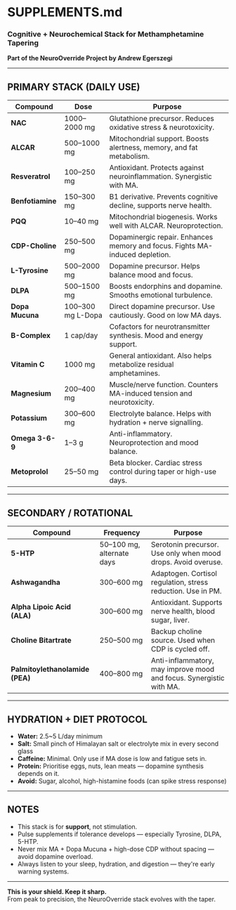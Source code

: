 # SUPPLEMENTS.md  
### Cognitive + Neurochemical Stack for Methamphetamine Tapering  
**Part of the NeuroOverride Project by Andrew Egerszegi**

---

## PRIMARY STACK (DAILY USE)

| Compound          | Dose           | Purpose |
|------------------|----------------|---------|
| **NAC**          | 1000–2000 mg   | Glutathione precursor. Reduces oxidative stress & neurotoxicity. |
| **ALCAR**        | 500–1000 mg    | Mitochondrial support. Boosts alertness, memory, and fat metabolism. |
| **Resveratrol**  | 100–250 mg     | Antioxidant. Protects against neuroinflammation. Synergistic with MA. |
| **Benfotiamine** | 150–300 mg     | B1 derivative. Prevents cognitive decline, supports nerve health. |
| **PQQ**          | 10–40 mg       | Mitochondrial biogenesis. Works well with ALCAR. Neuroprotection. |
| **CDP-Choline**  | 250–500 mg     | Dopaminergic repair. Enhances memory and focus. Fights MA-induced depletion. |
| **L-Tyrosine**   | 500–2000 mg    | Dopamine precursor. Helps balance mood and focus. |
| **DLPA**         | 500–1500 mg    | Boosts endorphins and dopamine. Smooths emotional turbulence. |
| **Dopa Mucuna**  | 100–300 mg L-Dopa | Direct dopamine precursor. Use cautiously. Good on low MA days. |
| **B-Complex**    | 1 cap/day      | Cofactors for neurotransmitter synthesis. Mood and energy support. |
| **Vitamin C**    | 1000 mg        | General antioxidant. Also helps metabolize residual amphetamines. |
| **Magnesium**    | 200–400 mg     | Muscle/nerve function. Counters MA-induced tension and neurotoxicity. |
| **Potassium**    | 300–600 mg     | Electrolyte balance. Helps with hydration + nerve signalling. |
| **Omega 3-6-9**  | 1–3 g          | Anti-inflammatory. Neuroprotection and mood balance. |
| **Metoprolol**   | 25–50 mg       | Beta blocker. Cardiac stress control during taper or high-use days. |

---

## SECONDARY / ROTATIONAL

| Compound           | Frequency     | Purpose |
|-------------------|---------------|---------|
| **5-HTP**         | 50–100 mg, alternate days | Serotonin precursor. Use only when mood drops. Avoid overuse. |
| **Ashwagandha**   | 300–600 mg    | Adaptogen. Cortisol regulation, stress reduction. Use in PM. |
| **Alpha Lipoic Acid (ALA)** | 300–600 mg | Antioxidant. Supports nerve health, blood sugar, liver. |
| **Choline Bitartrate** | 250–500 mg | Backup choline source. Used when CDP is cycled off. |
| **Palmitoylethanolamide (PEA)** | 400–800 mg | Anti-inflammatory, may improve mood and focus. Synergistic with MA. |

---

## HYDRATION + DIET PROTOCOL

- **Water:** 2.5~5 L/day minimum  
- **Salt:** Small pinch of Himalayan salt or electrolyte mix in every second glass  
- **Caffeine:** Minimal. Only use if MA dose is low and fatigue sets in.  
- **Protein:** Prioritise eggs, nuts, lean meats — dopamine synthesis depends on it.  
- **Avoid:** Sugar, alcohol, high-histamine foods (can spike stress response)

---

## NOTES

- This stack is for **support**, not stimulation.  
- Pulse supplements if tolerance develops — especially Tyrosine, DLPA, 5-HTP.  
- Never mix MA + Dopa Mucuna + high-dose CDP without spacing — avoid dopamine overload.  
- Always listen to your sleep, hydration, and digestion — they're early warning systems.

---

**This is your shield. Keep it sharp.**  
From peak to precision, the NeuroOverride stack evolves with the taper.
